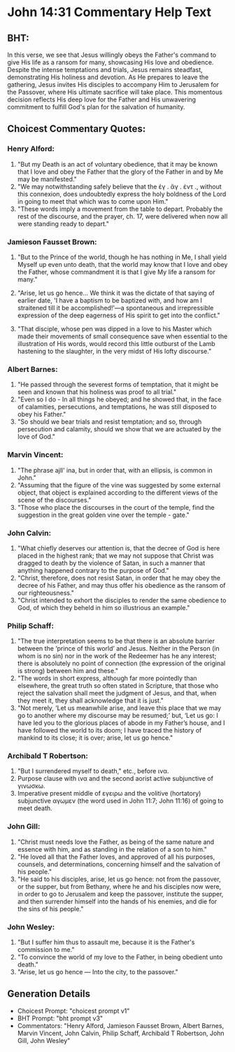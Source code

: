 # John 14:31 Commentary Help Text

## BHT:
In this verse, we see that Jesus willingly obeys the Father's command to give His life as a ransom for many, showcasing His love and obedience. Despite the intense temptations and trials, Jesus remains steadfast, demonstrating His holiness and devotion. As He prepares to leave the gathering, Jesus invites His disciples to accompany Him to Jerusalem for the Passover, where His ultimate sacrifice will take place. This momentous decision reflects His deep love for the Father and His unwavering commitment to fulfill God's plan for the salvation of humanity.

## Choicest Commentary Quotes:
### Henry Alford:
1. "But my Death is an act of voluntary obedience, that it may be known that I love and obey the Father that the glory of the Father in and by Me may be manifested."
2. "We may notwithstanding safely believe that the ἐγ . ἄγ . ἐντ ., without this connexion, does undoubtedly express the holy boldness of the Lord in going to meet that which was to come upon Him."
3. "These words imply a movement from the table to depart. Probably the rest of the discourse, and the prayer, ch. 17, were delivered when now all were standing ready to depart."

### Jamieson Fausset Brown:
1. "But to the Prince of the world, though he has nothing in Me, I shall yield Myself up even unto death, that the world may know that I love and obey the Father, whose commandment it is that I give My life a ransom for many."

2. "Arise, let us go hence... We think it was the dictate of that saying of earlier date, 'I have a baptism to be baptized with, and how am I straitened till it be accomplished!'—a spontaneous and irrepressible expression of the deep eagerness of His spirit to get into the conflict."

3. "That disciple, whose pen was dipped in a love to his Master which made their movements of small consequence save when essential to the illustration of His words, would record this little outburst of the Lamb hastening to the slaughter, in the very midst of His lofty discourse."

### Albert Barnes:
1. "He passed through the severest forms of temptation, that it might be seen and known that his holiness was proof to all trial."
2. "Even so I do - In all things he obeyed; and he showed that, in the face of calamities, persecutions, and temptations, he was still disposed to obey his Father."
3. "So should we bear trials and resist temptation; and so, through persecution and calamity, should we show that we are actuated by the love of God."

### Marvin Vincent:
1. "The phrase ajll' ina, but in order that, with an ellipsis, is common in John." 
2. "Assuming that the figure of the vine was suggested by some external object, that object is explained according to the different views of the scene of the discourses."
3. "Those who place the discourses in the court of the temple, find the suggestion in the great golden vine over the temple - gate."

### John Calvin:
1. "What chiefly deserves our attention is, that the decree of God is here placed in the highest rank; that we may not suppose that Christ was dragged to death by the violence of Satan, in such a manner that anything happened contrary to the purpose of God."
2. "Christ, therefore, does not resist Satan, in order that he may obey the decree of his Father, and may thus offer his obedience as the ransom of our righteousness."
3. "Christ intended to exhort the disciples to render the same obedience to God, of which they beheld in him so illustrious an example."

### Philip Schaff:
1. "The true interpretation seems to be that there is an absolute barrier between the ‘prince of this world’ and Jesus. Neither in the Person (in whom is no sin) nor in the work of the Redeemer has he any interest; there is absolutely no point of connection (the expression of the original is strong) between him and these."
2. "The words in short express, although far more pointedly than elsewhere, the great truth so often stated in Scripture, that those who reject the salvation shall meet the judgment of Jesus, and that, when they meet it, they shall acknowledge that it is just."
3. "Not merely, ‘Let us meanwhile arise, and leave this place that we may go to another where my discourse may be resumed;’ but, ‘Let us go: I have led you to the glorious places of abode in my Father’s house, and I have followed the world to its doom; I have traced the history of mankind to its close; it is over; arise, let us go hence."

### Archibald T Robertson:
1. "But I surrendered myself to death," etc., before ινα.
2. Purpose clause with ινα and the second aorist active subjunctive of γινωσκω.
3. Imperative present middle of εγειρω and the volitive (hortatory) subjunctive αγωμεν (the word used in John 11:7; John 11:16) of going to meet death.

### John Gill:
1. "Christ must needs love the Father, as being of the same nature and essence with him, and as standing in the relation of a son to him."
2. "He loved all that the Father loves, and approved of all his purposes, counsels, and determinations, concerning himself and the salvation of his people."
3. "He said to his disciples, arise, let us go hence: not from the passover, or the supper, but from Bethany, where he and his disciples now were, in order to go to Jerusalem and keep the passover, institute the supper, and then surrender himself into the hands of his enemies, and die for the sins of his people."

### John Wesley:
1. "But I suffer him thus to assault me, because it is the Father's commission to me." 
2. "To convince the world of my love to the Father, in being obedient unto death." 
3. "Arise, let us go hence — Into the city, to the passover."


## Generation Details
- Choicest Prompt: "choicest prompt v1"
- BHT Prompt: "bht prompt v3"
- Commentators: "Henry Alford, Jamieson Fausset Brown, Albert Barnes, Marvin Vincent, John Calvin, Philip Schaff, Archibald T Robertson, John Gill, John Wesley"
